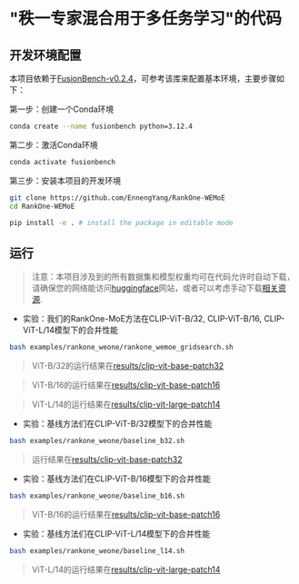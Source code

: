 # "秩一专家混合用于多任务学习"的代码

## 开发环境配置
本项目依赖于[FusionBench-v0.2.4](https://github.com/tanganke/fusion_bench)，可参考该库来配置基本环境，主要步骤如下：

第一步：创建一个Conda环境
```bash
conda create --name fusionbench python=3.12.4
```

第二步：激活Conda环境
```bash
conda activate fusionbench
```

第三步：安装本项目的开发环境
```bash
git clone https://github.com/EnnengYang/RankOne-WEMoE
cd RankOne-WEMoE

pip install -e . # install the package in editable mode
```


## 运行

> 注意：本项目涉及到的所有数据集和模型权重均可在代码允许时自动下载，请确保您的网络能访问[huggingface](https://huggingface.co/)网站，或者可以考虑手动下载[相关资源](https://huhuggingface.co/tanganke).


- 实验：我们的RankOne-MoE方法在CLIP-ViT-B/32, CLIP-ViT-B/16, CLIP-ViT-L/14模型下的合并性能
```bash
bash examples/rankone_weone/rankone_wemoe_gridsearch.sh
```
> ViT-B/32的运行结果在[results/clip-vit-base-patch32](https://github.com/EnnengYang/RankOne-MoE/tree/main/examples/results/clip-vit-base-patch32)

> ViT-B/16的运行结果在[results/clip-vit-base-patch16](https://github.com/EnnengYang/RankOne-MoE/tree/main/examples/results/clip-vit-base-patch16)

> ViT-L/14的运行结果在[results/clip-vit-large-patch14](https://github.com/EnnengYang/RankOne-MoE/tree/main/examples/results/clip-vit-large-patch14)

- 实验：基线方法们在CLIP-ViT-B/32模型下的合并性能
```bash
bash examples/rankone_weone/baseline_b32.sh
```
> 运行结果在[results/clip-vit-base-patch32](https://github.com/EnnengYang/RankOne-MoE/tree/main/examples/results/clip-vit-base-patch32)

- 实验：基线方法们在CLIP-ViT-B/16模型下的合并性能
```bash
bash examples/rankone_weone/baseline_b16.sh
```
>  ViT-B/16的运行结果在[results/clip-vit-base-patch16](https://github.com/EnnengYang/RankOne-MoE/tree/main/examples/results/clip-vit-base-patch16)

- 实验：基线方法们在CLIP-ViT-L/14模型下的合并性能
```bash
bash examples/rankone_weone/baseline_l14.sh
```
> ViT-L/14的运行结果在[results/clip-vit-large-patch14](https://github.com/EnnengYang/RankOne-MoE/tree/main/examples/results/clip-vit-large-patch14)
